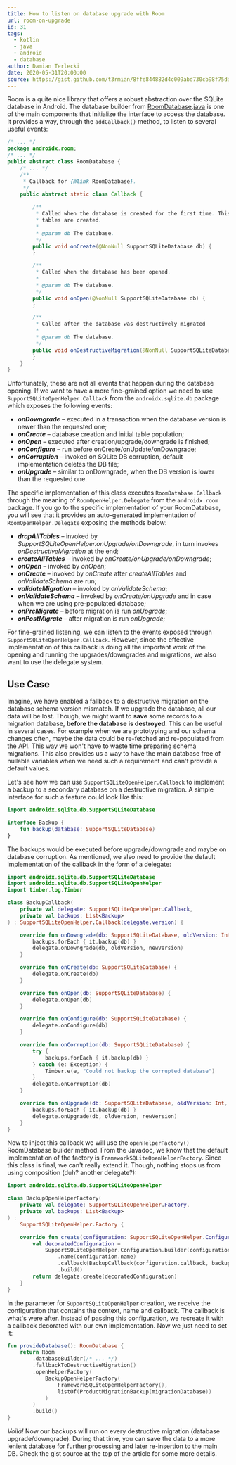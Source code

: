 ```yaml
---
title: How to listen on database upgrade with Room
url: room-on-upgrade
id: 31
tags:
  - kotlin
  - java
  - android
  - database
author: Damian Terlecki
date: 2020-05-31T20:00:00
source: https://gist.github.com/t3rmian/8ffe844882d4c009abd730cb98f75dac
---
```


Room is a quite nice library that offers a robust abstraction over the SQLite database in Android.
The database builder from [RoomDatabase.java](https://android.googlesource.com/platform/frameworks/support/+/androidx-master-dev/room/runtime/src/main/java/androidx/room/RoomDatabase.java) is one of the main components that initialize the interface to access the database. It provides a way, through the `addCallback()` method, to listen to several useful events:

```java
/* ... */
package androidx.room;
/* ... */
public abstract class RoomDatabase {
    /* ... */
    /**
     * Callback for {@link RoomDatabase}.
     */
    public abstract static class Callback {

        /**
         * Called when the database is created for the first time. This is called after all the
         * tables are created.
         *
         * @param db The database.
         */
        public void onCreate(@NonNull SupportSQLiteDatabase db) {
        }

        /**
         * Called when the database has been opened.
         *
         * @param db The database.
         */
        public void onOpen(@NonNull SupportSQLiteDatabase db) {
        }

        /**
         * Called after the database was destructively migrated
         *
         * @param db The database.
         */
        public void onDestructiveMigration(@NonNull SupportSQLiteDatabase db){
        }
    }
}
```

Unfortunately, these are not all events that happen during the database opening. If we want to have a more fine-grained option we need to use
`SupportSQLiteOpenHelper.Callback` from the `androidx.sqlite.db` package which exposes the following events:
- ***onDowngrade*** – executed in a transaction when the database version is newer than the requested one;
- ***onCreate*** – database creation and initial table population;
- ***onOpen*** – executed after creation/upgrade/downgrade is finished;
- ***onConfigure*** – run before onCreate/onUpdate/onDowngrade;
- ***onCorruption*** – invoked on SQLite DB corruption, default implementation deletes the DB file;
- ***onUpgrade*** – similar to onDowngrade, when the DB version is lower than the requested one.

The specific implementation of this class executes `RoomDatabase.Callback` through the meaning of `RoomOpenHelper.Delegate` from the `androidx.room` package. If you go to the specific implementation of your RoomDatabase, you will see that it provides an auto-generated implementation of `RoomOpenHelper.Delegate` exposing the methods below:
- ***dropAllTables*** – invoked by *SupportSQLiteOpenHelper.onUpgrade/onDowngrade*, in turn invokes *onDestructiveMigration* at the end;
- ***createAllTables*** – invoked by *onCreate/onUpgrade/onDowngrade*;
- ***onOpen*** – invoked by *onOpen*;
- ***onCreate*** – invoked by *onCreate* after *createAllTables* and *onValidateSchema* are run;
- ***validateMigration*** – invoked by *onValidateSchema*;
- ***onValidateSchema*** – invoked by *onCreate/onUpgrade* and in case when we are using pre-populated database;
- ***onPreMigrate*** – before migration is run *onUpgrade*;
- ***onPostMigrate*** – after migration is run *onUpgrade*;

For fine-grained listening, we can listen to the events exposed through `SupportSQLiteOpenHelper.Callback`. However, since the effective implementation of this callback is doing all the important work of the opening and running the upgrades/downgrades and migrations, we also want to use the delegate system.

## Use Case

Imagine, we have enabled a fallback to a destructive migration on the database schema version mismatch. If we upgrade the database, all our data will be lost. Though, we might want to **save** some records to a migration database, **before the database is destroyed**. This can be useful in several cases. For example when we are prototyping and our schema changes often, maybe the data could be re-fetched and re-populated from the API. This way we won't have to waste time preparing schema migrations. This also provides us a way to have the main database free of nullable variables when we need such a requirement and can't provide a default values.

Let's see how we can use `SupportSQLiteOpenHelper.Callback` to implement a backup to a secondary database on a destructive migration. A simple interface for such a feature could look like this:

```kotlin
import androidx.sqlite.db.SupportSQLiteDatabase

interface Backup {
    fun backup(database: SupportSQLiteDatabase)
}
```

The backups would be executed before upgrade/downgrade and maybe on database corruption. As mentioned, we also need to provide the default implementation of the callback in the form of a delegate:

```kotlin
import androidx.sqlite.db.SupportSQLiteDatabase
import androidx.sqlite.db.SupportSQLiteOpenHelper
import timber.log.Timber

class BackupCallback(
    private val delegate: SupportSQLiteOpenHelper.Callback,
    private val backups: List<Backup>
) : SupportSQLiteOpenHelper.Callback(delegate.version) {

    override fun onDowngrade(db: SupportSQLiteDatabase, oldVersion: Int, newVersion: Int) {
        backups.forEach { it.backup(db) }
        delegate.onDowngrade(db, oldVersion, newVersion)
    }

    override fun onCreate(db: SupportSQLiteDatabase) {
        delegate.onCreate(db)
    }

    override fun onOpen(db: SupportSQLiteDatabase) {
        delegate.onOpen(db)
    }

    override fun onConfigure(db: SupportSQLiteDatabase) {
        delegate.onConfigure(db)
    }

    override fun onCorruption(db: SupportSQLiteDatabase) {
        try {
            backups.forEach { it.backup(db) }
        } catch (e: Exception) {
            Timber.e(e, "Could not backup the corrupted database")
        }
        delegate.onCorruption(db)
    }

    override fun onUpgrade(db: SupportSQLiteDatabase, oldVersion: Int, newVersion: Int) {
        backups.forEach { it.backup(db) }
        delegate.onUpgrade(db, oldVersion, newVersion)
    }
}
```

Now to inject this callback we will use the `openHelperFactory()` RoomDatabase builder method. From the Javadoc, we know that the default implementation of the factory is `FrameworkSQLiteOpenHelperFactory`. Since this class is final, we can't really extend it. Though, nothing stops us from using composition (duh? another delegate?):

```kotlin
import androidx.sqlite.db.SupportSQLiteOpenHelper

class BackupOpenHelperFactory(
    private val delegate: SupportSQLiteOpenHelper.Factory,
    private val backups: List<Backup>
) :
    SupportSQLiteOpenHelper.Factory {

    override fun create(configuration: SupportSQLiteOpenHelper.Configuration): SupportSQLiteOpenHelper {
        val decoratedConfiguration =
            SupportSQLiteOpenHelper.Configuration.builder(configuration.context)
                .name(configuration.name)
                .callback(BackupCallback(configuration.callback, backups))
                .build()
        return delegate.create(decoratedConfiguration)
    }
}
```

In the parameter for `SupportSQLiteOpenHelper` creation, we receive the configuration that contains the context, name and callback. The callback is what's were after. Instead of passing this configuration, we recreate it with a callback decorated with our own implementation. Now we just need to set it:

```kotlin
fun provideDatabase(): RoomDatabase {
    return Room
        .databaseBuilder(/* ... */)
        .fallbackToDestructiveMigration()
        .openHelperFactory(
            BackupOpenHelperFactory(
                FrameworkSQLiteOpenHelperFactory(),
                listOf(ProductMigrationBackup(migrationDatabase))
            )
        )
        .build()
}
```

*Voilà!* Now our backups will run on every destructive migration (database upgrade/downgrade). During that time, you can save the data to a more lenient database for further processing and later re-insertion to the main DB. Check the gist source at the top of the article for some more details.